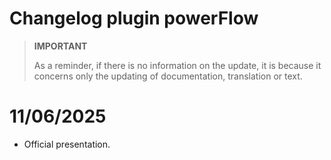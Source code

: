 # Changelog plugin powerFlow

>**IMPORTANT**
>
>As a reminder, if there is no information on the update, it is because it concerns only the updating of documentation, translation or text.

# 11/06/2025

- Official presentation.